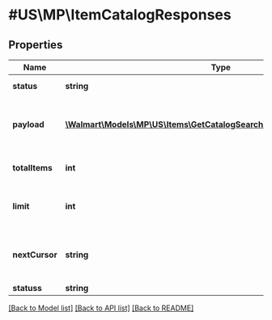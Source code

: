 # #US\MP\ItemCatalogResponses

## Properties

Name | Type | Description | Notes
------------ | ------------- | ------------- | -------------
**status** | **string** | Response Status | [optional]
**payload** | [**\Walmart\Models\MP\US\Items\GetCatalogSearch200ResponsePayloadInner[]**](GetCatalogSearch200ResponsePayloadInner.md) | Items included in the response list | [optional]
**totalItems** | **int** | Total items for the query | [optional]
**limit** | **int** | Number of items shown in this page | [optional]
**nextCursor** | **string** | Used for pagination to fetch the next set of items | [optional]
**statuss** | **string** |  | [optional]


[[Back to Model list]](../) [[Back to API list]](../../Api/US/MP) [[Back to README]](../../README.md)
